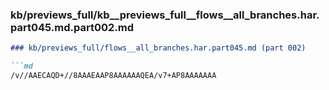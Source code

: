 ### kb/previews_full/kb__previews_full__flows__all_branches.har.part045.md.part002.md

```md
### kb/previews_full/flows__all_branches.har.part045.md (part 002)

```md
/v//AAECAQD+//8AAAEAAP8AAAAAAQEA/v7+AP8AAAAAAA
```

```

```
